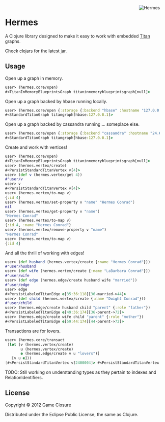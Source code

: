 <img src="http://upload.wikimedia.org/wikipedia/en/c/cb/FuturamaHermesConrad.png"  alt="Hermes" title="Hermes" align="right" height=/>

# Hermes

A Clojure library designed to make it easy to work with embedded [Titan](http://thinkaurelius.github.com/titan/) graphs. 

Check [clojars](https://clojars.org/hermes) for the latest jar.
## Usage

Open up a graph in memory.
``` clojure 
user> (hermes.core/open)
#<TitanInMemoryBlueprintsGraph titaninmemoryblueprintsgraph[null]>
```

Open up a graph backed by hbase running locally.
``` clojure 
user> (hermes.core/open {:storage {:backend "hbase" :hostname "127.0.0.1"}})
#<StandardTitanGraph titangraph[hbase:127.0.0.1]>
```

Open up a graph backed by cassandra running ... someplace else.
``` clojure 
user> (hermes.core/open {:storage {:backend "cassandra" :hostname "24.6.0.1"}})
#<StandardTitanGraph titangraph[hbase:127.0.0.1]>
```

Create and work with vertices!
``` clojure
user> (hermes.core/open)
#<TitanInMemoryBlueprintsGraph titaninmemoryblueprintsgraph[null]>
user> (hermes.vertex/create)
#<PersistStandardTitanVertex v[4]>
user> (def v (hermes.vertex/get 4))
#'user/v
user> v
#<PersistStandardTitanVertex v[4]>
user> (hermes.vertex/to-map v)
{:id 4}
user> (hermes.vertex/set-property v "name" "Hermes Conrad") 
nil
user> (hermes.vertex/get-property v "name")
"Hermes Conrad"
user> (hermes.vertex/to-map v)
{:id 4, :name "Hermes Conrad"}
user> (hermes.vertex/remove-property v "name")
"Hermes Conrad"
user> (hermes.vertex/to-map v)
{:id 4}
```

And all the thrill of working with edges!
``` clojure
user> (def husband (hermes.vertex/create {:name "Hermes Conrad"}))
#'user/husband
user> (def wife (hermes.vertex/create {:name "LaBarbara Conrad"}))
#'user/wife
user> (def edge (hermes.edge/create husband wife "married")) 
#'user/edge
user> edge
#<PersistLabeledTitanEdge e[35:36:118][36-married->44]>
user> (def child (hermes.vertex/create {:name "Dwight Conrad"}))
#'user/child
user> (hermes.edge/create husband child "parent" {:role "father"}) 
#<PersistLabeledTitanEdge e[49:36:174][36-parent->72]>
user> (hermes.edge/create wife child "parent" {:role "mother"}) 
#<PersistLabeledTitanEdge e[59:44:174][44-parent->72]>
```

Transactions are for lovers. 
``` clojure
user> (hermes.core/transact
 (let [v (hermes.vertex/create)
       u (hermes.vertex/create)
       e (hermes.edge/create v u "lovers")]
   [v u e]))
[#<PersistStandardTitanVertex v[2400004]> #<PersistStandardTitanVertex v[2400008]> #<PersistLabeledTitanEdge e[12000013:2400004:36028797018965582][2400004-lovers->2400008]>]
```
TODO: Still working on understanding types as they pertain to indexes and RelationIdentifiers. 
## License

Copyright © 2012 Game Closure

Distributed under the Eclipse Public License, the same as Clojure.

